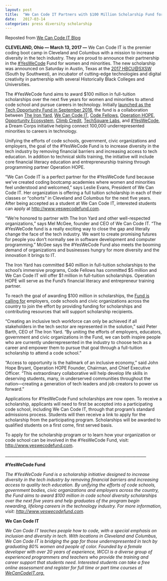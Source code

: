```yaml
---
layout: post
title:  "We Can Code IT Partners with $100 Million Scholarship Fund for Women & Minorities Pursuing Tech Careers"
date:   2017-03-14
categories: press diversity scholarship
---
```


Reposted from [We Can Code IT Blog](https://wecancodeit.org/2017/03/14/we-can-code-it-partners-with-yes-we-code-fund/)

<p><b>CLEVELAND, Ohio &#8212; March 13, 2017 &#8212;</b><span style="font-weight: 400;"> We Can Code IT is the premier coding boot camp in Cleveland and Columbus with a mission to increase diversity in the tech industry. They are proud to announce their partnership in the </span><a href="https://www.yeswecode.org/"><span style="font-weight: 400;">#YesWeCode</span></a><span style="font-weight: 400;"> Fund for women and minorities. The new scholarship was announced on Saturday in Austin, Texas at the </span><a href="http://opportunityhub.co/2017hbcusxsw/"><span style="font-weight: 400;">2017 HBCU@SXSW</span></a><span style="font-weight: 400;"> (South by Southwest), an incubator of cutting-edge technologies and digital creativity in partnership with several Historically Black Colleges and Universities.</span><span id="more-6126"></span></p>
<p><span style="font-weight: 400;"> </span></p>
<p><span style="font-weight: 400;">The #YesWeCode fund aims to award $100 million in full-tuition scholarships over the next five years for women and minorities to attend code school and pursue careers in technology. Initially </span><a href="http://www.prweb.com/releases/2016/09/prweb13673546.htm"><span style="font-weight: 400;">launched as the Tech Opportunity Fund in September 2016</span></a><span style="font-weight: 400;">, the fund is a collaboration between </span><a href="http://www.theironyard.com/"><span style="font-weight: 400;">The Iron Yard</span></a><span style="font-weight: 400;">,</span> <a href="https://wecancodeit.org/"><span style="font-weight: 400;">We Can Code IT</span></a><span style="font-weight: 400;">,</span><span style="font-weight: 400;"> </span><a href="http://www.codefellows.org/"><span style="font-weight: 400;">Code Fellows</span></a><span style="font-weight: 400;">, </span><a href="http://operationhope.org/"><span style="font-weight: 400;">Operation HOPE</span></a><span style="font-weight: 400;">, </span><a href="http://opportunityhub.co/"><span style="font-weight: 400;">Opportunity Ecosystem</span></a><span style="font-weight: 400;">, </span><a href="http://www.climbcredit.com/"><span style="font-weight: 400;">Climb Credit</span></a><span style="font-weight: 400;">, </span><a href="http://techsquare.co/"><span style="font-weight: 400;">TechSquare Labs</span></a><span style="font-weight: 400;">,  and </span><a href="https://www.yeswecode.org/"><span style="font-weight: 400;">#YesWeCode</span></a><span style="font-weight: 400;">, a Dream Corps initiative helping connect 100,000 underrepresented minorities to careers in technology. </span></p>
<p><span style="font-weight: 400;"> </span></p>
<p><span style="font-weight: 400;">Unifying the efforts of code schools, government, civic organizations and employers, the goal of the #YesWeCode Fund is to increase diversity in the tech industry by removing financial barriers and increasing access to tech education. In addition to technical skills training, the initiative will include core financial literacy education and entrepreneurship training through programming partner Operation HOPE. </span></p>
<p><span style="font-weight: 400;"> </span></p>
<p><span style="font-weight: 400;">“We Can Code IT is a perfect partner for the #YesWeCode fund because we’ve created coding bootcamp academies where women and minorities feel understood and welcomed,” says Leslie Evans, President of We Can Code IT. Her organization is offering a full tuition scholarship in each of their classes or “cohorts” in Cleveland and Columbus for the next five years.  After being accepted as a student at We Can Code IT, interested students can apply at </span><a href="http://www.yeswecodefund.com/"><span style="font-weight: 400;">http://www.yeswecodefund.com</span></a><span style="font-weight: 400;">.</span></p>
<p><span style="font-weight: 400;"> </span></p>
<p><span style="font-weight: 400;">“We’re honored to partner with The Iron Yard and other well-respected organizations,” says Mel McGee, founder and CEO of We Can Code IT. “The #YesWeCode fund is a really exciting way to close the gap and literally change the face of the tech industry. We want to create promising futures for people you don’t normally see in software development and computer programming.” McGee says the #YesWeCode Fund also meets the booming demand of organizations and businesses hungry for more diversity and the innovation it brings to IT.</span></p>
<p><span style="font-weight: 400;"> </span></p>
<p><span style="font-weight: 400;">The Iron Yard has committed $40 million in full-tuition scholarships to the school’s immersive programs, Code Fellows has committed $5 million and We Can Code IT will offer $1 million in full-tuition scholarships.  Operation HOPE will serve as the Fund’s financial literacy and entrepreneur training partner. </span></p>
<p><span style="font-weight: 400;"> </span></p>
<p><span style="font-weight: 400;">To reach the goal of awarding $100 million in scholarships, the </span><a href="http://www.yeswecodefund.com/partners/"><span style="font-weight: 400;">Fund is calling for</span></a><span style="font-weight: 400;"> employers, code schools and civic organizations across the country to join the effort by providing funding for scholarships and contributing resources that will support scholarship recipients.</span></p>
<p><span style="font-weight: 400;"> </span></p>
<p><span style="font-weight: 400;">&#8220;Creating an inclusive tech workforce can only be achieved if all stakeholders in the tech sector are represented in the solution,&#8221; said Peter Barth, CEO of The Iron Yard. &#8220;By uniting the efforts of employers, educators, government and civic organizations in the Fund, we can both inspire people who are currently underrepresented in the industry to choose tech as a career and empower them to pursue that goal through a full-tuition scholarship to attend a code school.&#8221;</span></p>
<p><span style="font-weight: 400;"> </span></p>
<p><span style="font-weight: 400;">&#8220;Access to opportunity is the hallmark of an inclusive economy,” said John Hope Bryant, Operation HOPE Founder, Chairman, and Chief Executive Officer. “This extraordinary collaborative will help develop life skills in deserving students, many, in underserved communities throughout the nation—creating a generation of tech leaders and job creators to power us forward</span><span style="font-weight: 400;">.”</span></p>
<p><span style="font-weight: 400;"> </span></p>
<p><span style="font-weight: 400;">Applications for #YesWeCode Fund scholarships are now open. To receive a scholarship, applicants will need to first be accepted into a participating code school, including We Can Code IT, through that program’s standard admissions process. Students will then receive a link to apply for the scholarship from the participating program. Scholarships will be awarded to qualified students on a first come, first served basis.</span></p>
<p><span style="font-weight: 400;"> </span></p>
<p><span style="font-weight: 400;">To apply for the scholarship program or to learn how your organization or code school can be involved in the #YesWeCode Fund, visit: </span><a href="http://www.yeswecodefund.com/"><span style="font-weight: 400;">http://www.yeswecodefund.com</span></a><span style="font-weight: 400;">. </span></p>
<p><span style="font-weight: 400;">_______________________________________________________________________</span></p>
<p><span style="font-weight: 400;"> </span></p>
<p><b>#YesWeCode Fund</b></p>
<p><i><span style="font-weight: 400;">The #YesWeCode Fund is a scholarship initiative designed to increase diversity in the tech industry by removing financial barriers and increasing access to quality tech education. By unifying the efforts of code schools, government bodies, civic organizations and employers across the country, the Fund aims to award $100 million in code school diversity scholarships over the next five years and help graduates of the program begin rewarding, lifelong careers in the technology industry. For more information, visit: </span></i><a href="http://www.yeswecodefund.com/"><i><span style="font-weight: 400;">http://www.yeswecodefund.com</span></i></a><i><span style="font-weight: 400;">. </span></i></p>
<p><span style="font-weight: 400;"> </span></p>
<p><b>We Can Code IT</b></p>
<p><i><span style="font-weight: 400;">We Can Code IT teaches people how to code, with a special emphasis on inclusion and diversity in tech. With locations in Cleveland and Columbus, We Can Code IT is bridging the gap for those underrepresented in tech by graduating 80% women and people of color. Founded by a female developer with over 20 years of experience, WCCI is a diverse group of experienced programmers and teachers who provide the training and career support that students need. Interested students can take a free online assessment and register for full time or part time courses at </span></i><a href="http://www.wecancodeit.org/"><i><span style="font-weight: 400;">WeCanCodeIT.org.  </span></i></a><br />
